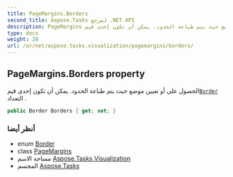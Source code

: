 ```yaml
---
title: PageMargins.Borders
second_title: Aspose.Tasks لمرجع .NET API
description: PageMargins ملكية. الحصول على أو تعيين موضع حيث يتم طباعة الحدود. يمكن أن تكون إحدى قيمBorder التعداد .
type: docs
weight: 20
url: /ar/net/aspose.tasks.visualization/pagemargins/borders/
---
```

## PageMargins.Borders property

الحصول على أو تعيين موضع حيث يتم طباعة الحدود. يمكن أن تكون إحدى قيم[`Border`](../../border/) التعداد .

```csharp
public Border Borders { get; set; }
```

### أنظر أيضا

* enum [Border](../../border/)
* class [PageMargins](../)
* مساحة الاسم [Aspose.Tasks.Visualization](../../pagemargins/)
* المجسم [Aspose.Tasks](../../../)


